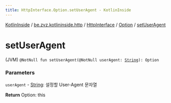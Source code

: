 ```yaml
---
title: HttpInterface.Option.setUserAgent - KotlinInside
---
```


[KotlinInside](../../../index.html) / [be.zvz.kotlininside.http](../../index.html) / [HttpInterface](../index.html) / [Option](index.html) / [setUserAgent](./set-user-agent.html)

# setUserAgent

(JVM) `@NotNull fun setUserAgent(@NotNull userAgent: `[`String`](https://kotlinlang.org/api/latest/jvm/stdlib/kotlin/-string/index.html)`): Option`

### Parameters

`userAgent` - [String](https://kotlinlang.org/api/latest/jvm/stdlib/kotlin/-string/index.html): 설정할 User-Agent 문자열

**Return**
Option: this

